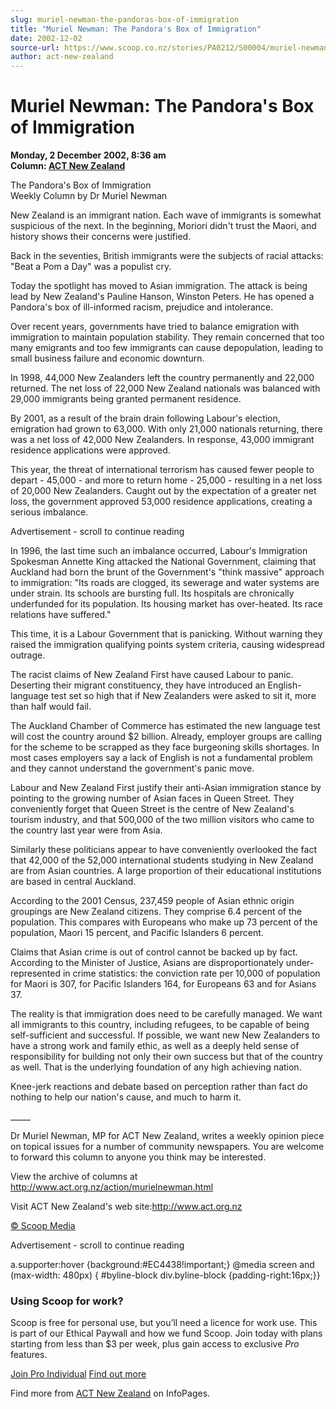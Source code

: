 ```yaml
---
slug: muriel-newman-the-pandoras-box-of-immigration
title: "Muriel Newman: The Pandora's Box of Immigration"
date: 2002-12-02
source-url: https://www.scoop.co.nz/stories/PA0212/S00004/muriel-newman-the-pandoras-box-of-immigration.htm
author: act-new-zealand
---
```

Muriel Newman: The Pandora's Box of Immigration
===============================================

**Monday, 2 December 2002, 8:36 am**  
**Column: [ACT New Zealand](https://info.scoop.co.nz/ACT_New_Zealand)**

The Pandora's Box of Immigration  
Weekly Column by Dr Muriel Newman

New Zealand is an immigrant nation. Each wave of immigrants is somewhat suspicious of the next. In the beginning, Moriori didn't trust the Maori, and history shows their concerns were justified.

Back in the seventies, British immigrants were the subjects of racial attacks: "Beat a Pom a Day" was a populist cry.

Today the spotlight has moved to Asian immigration. The attack is being lead by New Zealand's Pauline Hanson, Winston Peters. He has opened a Pandora's box of ill-informed racism, prejudice and intolerance.

Over recent years, governments have tried to balance emigration with immigration to maintain population stability. They remain concerned that too many emigrants and too few immigrants can cause depopulation, leading to small business failure and economic downturn.

In 1998, 44,000 New Zealanders left the country permanently and 22,000 returned. The net loss of 22,000 New Zealand nationals was balanced with 29,000 immigrants being granted permanent residence.

By 2001, as a result of the brain drain following Labour's election, emigration had grown to 63,000. With only 21,000 nationals returning, there was a net loss of 42,000 New Zealanders. In response, 43,000 immigrant residence applications were approved.

This year, the threat of international terrorism has caused fewer people to depart - 45,000 - and more to return home - 25,000 - resulting in a net loss of 20,000 New Zealanders. Caught out by the expectation of a greater net loss, the government approved 53,000 residence applications, creating a serious imbalance.

Advertisement - scroll to continue reading





In 1996, the last time such an imbalance occurred, Labour's Immigration Spokesman Annette King attacked the National Government, claiming that Auckland had born the brunt of the Government's "think massive" approach to immigration: "Its roads are clogged, its sewerage and water systems are under strain. Its schools are bursting full. Its hospitals are chronically underfunded for its population. Its housing market has over-heated. Its race relations have suffered."

This time, it is a Labour Government that is panicking. Without warning they raised the immigration qualifying points system criteria, causing widespread outrage.

The racist claims of New Zealand First have caused Labour to panic. Deserting their migrant constituency, they have introduced an English-language test set so high that if New Zealanders were asked to sit it, more than half would fail.

The Auckland Chamber of Commerce has estimated the new language test will cost the country around $2 billion. Already, employer groups are calling for the scheme to be scrapped as they face burgeoning skills shortages. In most cases employers say a lack of English is not a fundamental problem and they cannot understand the government's panic move.

Labour and New Zealand First justify their anti-Asian immigration stance by pointing to the growing number of Asian faces in Queen Street. They conveniently forget that Queen Street is the centre of New Zealand's tourism industry, and that 500,000 of the two million visitors who came to the country last year were from Asia.

Similarly these politicians appear to have conveniently overlooked the fact that 42,000 of the 52,000 international students studying in New Zealand are from Asian countries. A large proportion of their educational institutions are based in central Auckland.

According to the 2001 Census, 237,459 people of Asian ethnic origin groupings are New Zealand citizens. They comprise 6.4 percent of the population. This compares with Europeans who make up 73 percent of the population, Maori 15 percent, and Pacific Islanders 6 percent.

Claims that Asian crime is out of control cannot be backed up by fact. According to the Minister of Justice, Asians are disproportionately under-represented in crime statistics: the conviction rate per 10,000 of population for Maori is 307, for Pacific Islanders 164, for Europeans 63 and for Asians 37.

The reality is that immigration does need to be carefully managed. We want all immigrants to this country, including refugees, to be capable of being self-sufficient and successful. If possible, we want new New Zealanders to have a strong work and family ethic, as well as a deeply held sense of responsibility for building not only their own success but that of the country as well. That is the underlying foundation of any high achieving nation.

Knee-jerk reactions and debate based on perception rather than fact do nothing to help our nation's cause, and much to harm it.

\_\_\_\_\_

  
Dr Muriel Newman, MP for ACT New Zealand, writes a weekly opinion piece on topical issues for a number of community newspapers. You are welcome to forward this column to anyone you think may be interested.

View the archive of columns at http://www.act.org.nz/action/murielnewman.html

Visit ACT New Zealand's web site:http://www.act.org.nz

[© Scoop Media](http://www.scoop.co.nz/about/terms.html)  

Advertisement - scroll to continue reading



a.supporter:hover {background:#EC4438!important;} @media screen and (max-width: 480px) { #byline-block div.byline-block {padding-right:16px;}}

### Using Scoop for work?

Scoop is free for personal use, but you’ll need a licence for work use. This is part of our Ethical Paywall and how we fund Scoop. Join today with plans starting from less than $3 per week, plus gain access to exclusive _Pro_ features.  
  
[Join Pro Individual](https://pro.scoop.co.nz/Individual/?from=ProIn24) [Find out more](https://pro.scoop.co.nz/using-scoop-for-work/?from=ProIn24)

Find more from [ACT New Zealand](https://info.scoop.co.nz/ACT_New_Zealand) on InfoPages.
